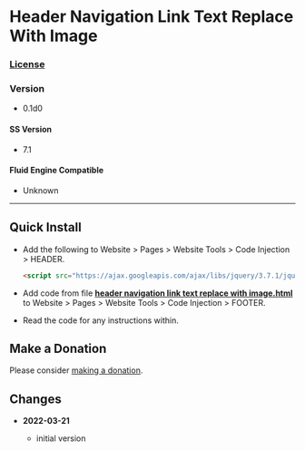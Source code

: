# Header Navigation Link Text Replace With Image

### [License][99]

### Version

  * 0.1d0

#### SS Version

  * 7.1

#### Fluid Engine Compatible

  * Unknown

---

## Quick Install

* Add the following to Website > Pages > Website Tools > Code Injection >
  HEADER.
  
  ```html
  <script src="https://ajax.googleapis.com/ajax/libs/jquery/3.7.1/jquery.min.js"></script>
  ```
  
* Add code from file
  **[header navigation link text replace with image.html](header%20navigation%20link%20text%20replace%20with%20image.html#L1)**
  to Website > Pages > Website Tools > Code Injection > FOOTER.
  
* Read the code for any instructions within.

## Make a Donation

Please consider
[making a donation](https://github.com/tomsWebConsulting/twcsl#make-a-donation).

## Changes

<!-- * **2021-07-01**

  * added code to change read more link
  * use twcsl
  * bumped version to 0.1d2
  -->
* **2022-03-21**

  * initial version

[99]: https://github.com/tomsWebConsulting/twcsl/blob/main/LICENSE.txt#L1
